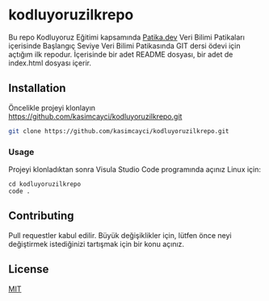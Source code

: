 # kodluyoruzilkrepo
Bu repo Kodluyoruz Eğitimi kapsamında [Patika.dev](https://www.patika.dev/tr) Veri Bilimi Patikaları içerisinde  Başlangıç Seviye Veri Bilimi Patikasında GIT dersi ödevi için açtığım ilk repodur. İçerisinde bir adet README dosyası, bir adet de index.html dosyası içerir.
![]()
## Installation
Öncelikle projeyi klonlayın https://github.com/kasimcayci/kodluyoruzilkrepo.git
```bash
git clone https://github.com/kasimcayci/kodluyoruzilkrepo.git
```
### Usage
Projeyi klonladıktan sonra Visula Studio Code programında açınız
Linux için:
```linux
cd kodluyoruzilkrepo
code .
```
## Contributing
Pull requestler kabul edilir. Büyük değişiklikler için, lütfen önce neyi değiştirmek istediğinizi tartışmak için bir konu açınız.
## License
[MIT](https://choosealicense.com/licenses/mit/)

